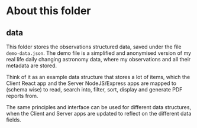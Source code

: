 # About this folder

## data

This folder stores the observations structured data, saved under the file `demo-data.json`. The demo file is a simplified and anonymised version of my real life daily changing astronomy data, where my observations and all their metadata are stored.

Think of it as an example data structure that stores a lot of items, which the Client React app and the Server NodeJS/Express apps are mapped to (schema wise) to read, search into, filter, sort, display and generate PDF reports from.

The same principles and interface can be used for different data structures, when the Client and Server apps are updated to reflect on the different data fields.
